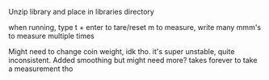 Unzip library and place in libraries directory

when running, type t + enter to tare/reset
m to measure, write many mmm's to measure multiple times

Might need to change coin weight, idk tho. it's super unstable, quite inconsistent. Added smoothing but might need more? takes forever to take a measurement tho
